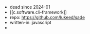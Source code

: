 
- dead since 2024-01
- [[c.software.cli-framework]]
- repo: https://github.com/lukeed/sade
- written-in: javascript
- 
